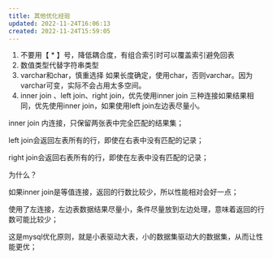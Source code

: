 ```yaml
---
title: 其他优化经验
updated: 2022-11-24T16:06:13
created: 2022-11-24T15:59:05
---
```


1.  不要用【 \* 】号，降低耦合度，有组合索引时可以覆盖索引避免回表
2.  数值类型代替字符串类型
3.  varchar和char，慎重选择
如果长度确定，使用char，否则varchar。因为varchar可变，实际不会占用太多空间。
1.  inner join 、left join、right join，优先使用inner join
三种连接如果结果相同，优先使用inner join，如果使用left join左边表尽量小。

inner join 内连接，只保留两张表中完全匹配的结果集；

left join会返回左表所有的行，即使在右表中没有匹配的记录；

right join会返回右表所有的行，即使在左表中没有匹配的记录；

为什么？

如果inner join是等值连接，返回的行数比较少，所以性能相对会好一点；

使用了左连接，左边表数据结果尽量小，条件尽量放到左边处理，意味着返回的行数可能比较少；

这是mysql优化原则，就是小表驱动大表，小的数据集驱动大的数据集，从而让性能更优；
